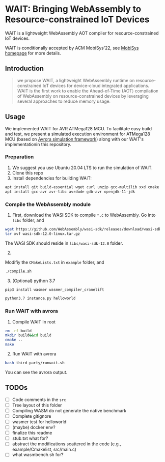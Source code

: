 # WAIT: Bringing WebAssembly to Resource-constrained IoT Devices

WAIT is a lightweight WebAssembly AOT compiler for resource-constrained IoT devices.

WAIT is conditionally accepted by ACM MobiSys'22, see [MobiSys homepage](https://www.sigmobile.org/mobisys/2022/) for more details.

## Introduction
> we propose WAIT, a lightweight WebAssembly runtime on resource-constrained IoT devices for device-cloud integrated applications. WAIT is the first work to enable the Ahead-of-Time (AOT) compilation of WebAssembly on resource-constrained devices by leveraging several approaches to reduce memory usage.

## Usage

We implemented WAIT for AVR ATMega128 MCU.
To facilitate easy build and test, we present a simulated execution environment for ATMega128 MCU (based on [Avrora simulation framework](http://compilers.cs.ucla.edu/avrora/)) along with our WAIT's implementationin this repository.

### Preparation
1. We suggest you use Ubuntu 20.04 LTS to run the simulation of WAIT.
2. Clone this repo
3. Install dependencies for building WAIT:
```bash
apt install git build-essential wget curl unzip gcc-multilib xxd cmake wabt python3
apt install gcc-avr avr-libc avrdude gdb-avr openjdk-11-jdk
```

### Compile the WebAssembly module
1. First, download the WASI SDK to compile `*.c` to WebAssembly.
Go into `libs` folder, and
```bash
wget https://github.com/WebAssembly/wasi-sdk/releases/download/wasi-sdk-12/wasi-sdk-12.0-linux.tar.gz
tar xvf wasi-sdk-12.0-linux.tar.gz 
```
The WASI SDK should reside in `libs/wasi-sdk-12.0` folder.

2. 
Modifiy the `CMakeLists.txt` in `example` folder, and
```bash
./compile.sh
```

3. (Optional) 
python 3.7
```bash
pip3 install wasmer wasmer_compiler_cranelift
```

```bash
python3.7 instance.py helloworld
```

### Run WAIT with avrora

1. Compile WAIT
In root
```bash
rm -rf build
mkdir build&&cd build
cmake ..
make
```

2. Run WAIT with avrora
```bash
bash third-party/runwait.sh
```

You can see the avrora output.

## TODOs
- [ ] Code comments in the `src`
- [ ] Tree layout of this folder
- [ ] Compiling WASM do not generate the native benchmark
- [ ] Complete gitignore
- [ ] wasmer test for helloworld
- [ ] (maybe) docker env?
- [ ] finalize this readme
- [ ] stub.txt what for?
- [ ] abstract the modifications scattered in the code (e.g., example/Cmakelist, src/main.c)
- [ ] what wasmbench.sh for?